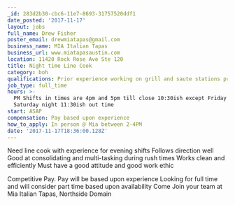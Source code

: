 ```yaml
---
_id: 283d2b30-cbc6-11e7-8693-31757520ddf1
date_posted: '2017-11-17'
layout: jobs
full_name: Drew Fisher
poster_email: drewmiatapas@gmail.com
business_name: MIA Italian Tapas
business_url: www.miatapasaustin.com
location: 11420 Rock Rose Ave Ste 120
title: Night time Line Cook
category: boh
qualifications: Prior experience working on grill and saute stations preferred.
job_type: full_time
hours: >-
  PM Shifts in times are 4pm and 5pm till close 10:30ish except Friday and
  Saturday night 11:30ish out time
start: ASAP
compensation: Pay based upon experience
how_to_apply: In person @ Mia between 2-4PM
date: '2017-11-17T18:36:00.128Z'
---
```

Need line cook with experience for evening shifts 
Follows direction well
Good at consolidating and multi-tasking during rush times
Works clean and efficiently
Must have a good attitude and good work ethic

Competitive Pay. Pay will be based upon experience 
Looking for full time and will consider part time based upon availability
Come Join your team at Mia Italian Tapas, Northside Domain
